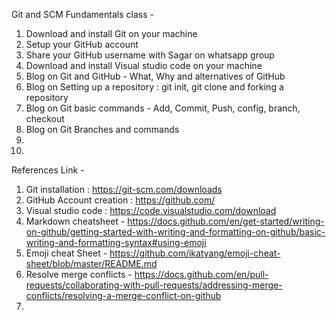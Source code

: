 Git and SCM Fundamentals class -

1. Download and install Git on your machine
2. Setup your GitHub account
3. Share your GitHub username with Sagar on whatsapp group
4. Download and install Visual studio code on your machine
5. Blog on Git and GitHub - What, Why and alternatives of GitHub
6. Blog on Setting up a repository : git init, git clone and forking a repository
7. Blog on Git basic commands - Add, Commit, Push, config, branch, checkout
8. Blog on Git Branches and commands
9.
10. 

References Link -
1. Git installation : https://git-scm.com/downloads
2. GitHub Account creation : https://github.com/
3. Visual studio code : https://code.visualstudio.com/download
4. Markdown cheatsheet - https://docs.github.com/en/get-started/writing-on-github/getting-started-with-writing-and-formatting-on-github/basic-writing-and-formatting-syntax#using-emoji
5. Emoji cheat Sheet - https://github.com/ikatyang/emoji-cheat-sheet/blob/master/README.md
6. Resolve merge conflicts - https://docs.github.com/en/pull-requests/collaborating-with-pull-requests/addressing-merge-conflicts/resolving-a-merge-conflict-on-github
7. 
